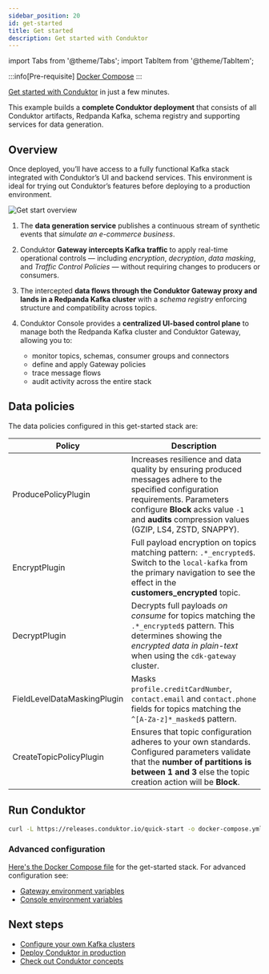 ```yaml
---
sidebar_position: 20
id: get-started
title: Get started
description: Get started with Conduktor
---
```

import Tabs from '@theme/Tabs'; import TabItem from '@theme/TabItem';

:::info[Pre-requisite]
[Docker Compose](https://docs.docker.com/compose/install)
:::

[Get started with Conduktor](https://www.conduktor.io/get-started) in just a few minutes.

This example builds a **complete Conduktor deployment** that consists of all Conduktor <GlossaryTerm>artifacts</GlossaryTerm>, Redpanda Kafka, schema registry and supporting services for data generation.

## Overview

Once deployed, you’ll have access to a fully functional Kafka stack integrated with Conduktor’s UI and backend services. This environment is ideal for trying out Conduktor’s features before deploying to a production environment.

![Get start overview](/guide/get-start-overview.png)

1. The **data generation service** publishes a continuous stream of synthetic events that *simulate an e-commerce business*.
1. Conduktor **Gateway intercepts Kafka traffic** to apply real-time operational controls — including *encryption*, *decryption*, *data masking*, and *Traffic Control Policies* — without requiring changes to producers or consumers.
1. The intercepted **data flows through the Conduktor Gateway proxy and lands in a Redpanda Kafka cluster** with a *schema registry* enforcing structure and compatibility across topics.
1. Conduktor Console provides a **centralized UI-based control plane** to manage both the Redpanda Kafka cluster and Conduktor Gateway, allowing you to:

    - monitor topics, schemas, consumer groups and connectors
    - define and apply Gateway policies
    - trace message flows
    - audit activity across the entire stack

## Data policies

The data policies configured in this get-started stack are:

  | **Policy**                        | **Description**                                            |
  | --------------------------------- | ---------------------------------------------------------- |
  | ProducePolicyPlugin            | Increases resilience and data quality by ensuring produced messages adhere to the specified configuration requirements. Parameters configure **Block** acks value `-1` and **audits** compression values (GZIP, LS4, ZSTD, SNAPPY).    |
  | EncryptPlugin          | Full payload encryption on topics matching pattern: `.*_encrypted$`. Switch to the `local-kafka` from the primary navigation to see the effect in the **customers_encrypted** topic. |
  | DecryptPlugin          | Decrypts full payloads *on consume* for topics matching the `.*_encrypted$` pattern. This determines showing the *encrypted data in plain-text* when using the `cdk-gateway` cluster.   |
  | FieldLevelDataMaskingPlugin        | Masks `profile.creditCardNumber`, `contact.email` and `contact.phone` fields for topics matching the ```^[A-Za-z]*_masked$``` pattern.   |
  | CreateTopicPolicyPlugin       | Ensures that topic configuration adheres to your own standards. Configured parameters validate that the **number of partitions is between 1 and 3** else the topic creation action will be **Block**.   |

## Run Conduktor

```bash
curl -L https://releases.conduktor.io/quick-start -o docker-compose.yml && docker compose up -d --wait && echo "Conduktor started on http://localhost:8080"
```

### Advanced configuration

[Here's the Docker Compose file](https://raw.githubusercontent.com/conduktor/conduktor-platform/main/quick-start.yml) for the get-started stack. For advanced configuration see:

- [Gateway environment variables](/guide/conduktor-in-production/deploy-artifacts/deploy-gateway/env-variables)
- [Console environment variables](/guide/conduktor-in-production/deploy-artifacts/deploy-console/env-variables)

## Next steps

- [Configure your own Kafka clusters](/guide/conduktor-in-production/admin/configure-clusters)
- [Deploy Conduktor in production](/guide/conduktor-in-production)
- [Check out Conduktor concepts](/guide/conduktor-concepts)
